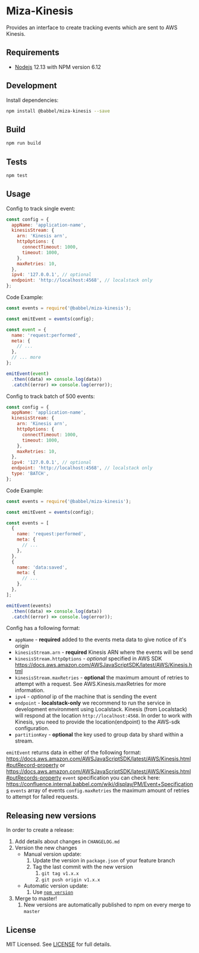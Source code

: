 # Miza-Kinesis

Provides an interface to create tracking events which are sent to AWS Kinesis.

## Requirements

- [Nodejs](https://nodejs.org/en/download/) 12.13 with NPM version 6.12

## Development

Install dependencies:

```bash
npm install @babbel/miza-kinesis --save
```

## Build

```bash
npm run build
```

## Tests

```bash
npm test
```

## Usage

Config to track single event:

```js
const config = {
  appName: 'application-name',
  kinesisStream: {
    arn: 'Kinesis arn',
    httpOptions: {
      connectTimeout: 1000,
      timeout: 1000,
    },
    maxRetries: 10,
  },
  ipv4: '127.0.0.1', // optional
  endpoint: 'http://localhost:4568', // localstack only
};
```

Code Example:

```js
const events = require('@babbel/miza-kinesis');

const emitEvent = events(config);

const event = {
  name: 'request:performed',
  meta: {
    // ...
  },
  // ... more
};

emitEvent(event)
  .then((data) => console.log(data))
  .catch((error) => console.log(error));
```

Config to track batch of 500 events:

```js
const config = {
  appName: 'application-name',
  kinesisStream: {
    arn: 'Kinesis arn',
    httpOptions: {
      connectTimeout: 1000,
      timeout: 1000,
    },
    maxRetries: 10,
  },
  ipv4: '127.0.0.1', // optional
  endpoint: 'http://localhost:4568', // localstack only
  type: 'BATCH',
};
```

Code Example:

```js
const events = require('@babbel/miza-kinesis');

const emitEvent = events(config);

const events = [
  {
    name: 'request:performed',
    meta: {
      // ...
    },
  },
  {
    name: 'data:saved',
    meta: {
      // ...
    },
  },
];

emitEvent(events)
  .then((data) => console.log(data))
  .catch((error) => console.log(error));
```

Config has a following format:

- `appName` - **required** added to the events meta data to give notice of it's origin
- `kinesisStream.arn` - **required** Kinesis ARN where the events will be send
- `kinesisStream.httpOptions` - _optional_ specified in AWS SDK https://docs.aws.amazon.com/AWSJavaScriptSDK/latest/AWS/Kinesis.html
- `kinesisStream.maxRetries` - **optional** the maximum amount of retries to attempt with a request. See AWS.Kinesis.maxRetries for more information.
- `ipv4` - _optional_ ip of the machine that is sending the event
- `endpoint` - **localstack-only** we recommend to run the service in development environment using Localstack. Kinesis (from Localstack) will respond at the location `http://localhost:4568`. In order to work with Kinesis, you need to provide the location(endpoint) to the AWS-sdk configuration.
- `partitionKey` - **optional** the key used to group data by shard within a stream.

`emitEvent` returns data in either of the following format: https://docs.aws.amazon.com/AWSJavaScriptSDK/latest/AWS/Kinesis.html#putRecord-property or https://docs.aws.amazon.com/AWSJavaScriptSDK/latest/AWS/Kinesis.html#putRecords-property
`event` specification you can check here: https://confluence.internal.babbel.com/wiki/display/PM/Event+Specifications
`events` array of events
`config.maxRetries` the maximum amount of retries to attempt for failed requests.

## Releasing new versions

In order to create a release:

1. Add details about changes in `CHANGELOG.md`
1. Version the new changes
   - Manual version update:
     1. Update the version in `package.json` of your feature branch
     1. Tag the last commit with the new version
        1. `git tag v1.x.x`
        1. `git push origin v1.x.x`
   - Automatic version update:
     1. Use [`npm version`](https://docs.npmjs.com/cli/version)
1. Merge to master!
   1. New versions are automatically published to npm on every merge to `master`

## License

MIT Licensed. See [LICENSE](https://github.com/babbel/mize-kinesis/blob/master/LICENSE) for full details.
